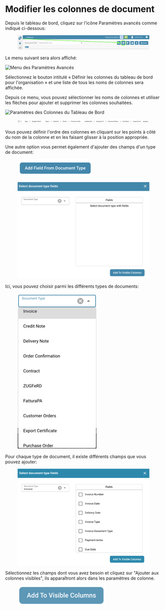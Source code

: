 # Modifier les colonnes de document

Depuis le tableau de bord, cliquez sur l'icône Paramètres avancés comme indiqué ci-dessous:

<figure><img src="../../../.gitbook/assets/change-document-colums1 (1).png" alt=""><figcaption></figcaption></figure>

Le menu suivant sera alors affiché:

![Menu des Paramètres Avancés](https://lh7-us.googleusercontent.com/wWt5QbmwZf44enmOoLcofh6SvyYPiHTav9OiEog_m2xtnty6X73pFlhfdM9aglx89_pfbiACZx5BejagV-wAKwlDTuGoGNu5jgbcZ5djrZ_h1IgGp-8uaq8UHY-umjrs96hb4FZOzHFzdLasg2F_ftw)

Sélectionnez le bouton intitulé « Définir les colonnes du tableau de bord pour l'organisation » et une liste de tous les noms de colonnes sera affichée.

Depuis ce menu, vous pouvez sélectionner les noms de colonnes et utiliser les flèches pour ajouter et supprimer les colonnes souhaitées.

![Paramètres des Colonnes du Tableau de Bord](https://lh7-us.googleusercontent.com/cXnnrIR-y4TRDnRE9irGvvjnmkN-HSGEQTh7FiwsjRHzXF7FNjd-_gLO-m55fLlv6lVjk-VvThgdW5JWgqIVZSm5tfk3hC7xrj68uRE5OgIPMtYIrpxOhhYzk4OMibyDBqvHQ0VZaDAysZohlH8dxm8)

<figure><img src="../../../.gitbook/assets/change-document-colums4.png" alt=""><figcaption></figcaption></figure>

Vous pouvez définir l'ordre des colonnes en cliquant sur les points à côté du nom de la colonne et en les faisant glisser à la position appropriée.

Une autre option vous permet également d'ajouter des champs d'un type de document:

<figure><img src="../../../.gitbook/assets/change-document-colums5.png" alt="" width="243"><figcaption></figcaption></figure>

<figure><img src="../../../.gitbook/assets/change-document-colums6.png" alt="" width="563"><figcaption></figcaption></figure>

Ici, vous pouvez choisir parmi les différents types de documents:

<figure><img src="../../../.gitbook/assets/change-document-colums7.png" alt="" width="254"><figcaption></figcaption></figure>

Pour chaque type de document, il existe différents champs que vous pouvez ajouter:

<figure><img src="../../../.gitbook/assets/change-document-colums8.png" alt="" width="518"><figcaption></figcaption></figure>

Sélectionnez les champs dont vous avez besoin et cliquez sur "Ajouter aux colonnes visibles", ils apparaîtront alors dans les paramètres de colonne.

<figure><img src="../../../.gitbook/assets/change-document-colums9.png" alt="" width="281"><figcaption></figcaption></figure>
